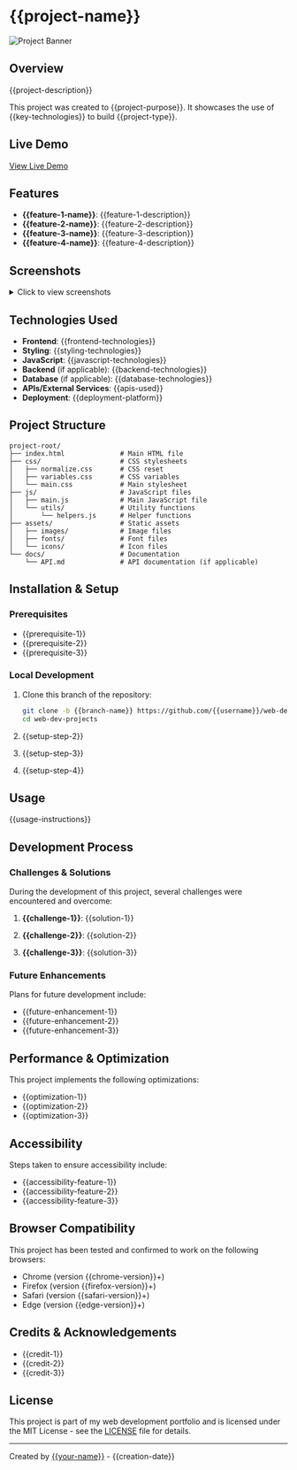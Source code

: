 # {{project-name}}

![Project Banner](assets/images/project-banner.jpg)

## Overview

{{project-description}}

This project was created to {{project-purpose}}. It showcases the use of {{key-technologies}} to build {{project-type}}.

## Live Demo

[View Live Demo]({{demo-url}})

## Features

- **{{feature-1-name}}**: {{feature-1-description}}
- **{{feature-2-name}}**: {{feature-2-description}}
- **{{feature-3-name}}**: {{feature-3-description}}
- **{{feature-4-name}}**: {{feature-4-description}}

## Screenshots

<details>
<summary>Click to view screenshots</summary>

![Screenshot 1: {{screenshot-1-description}}](assets/images/screenshot-1.jpg)

![Screenshot 2: {{screenshot-2-description}}](assets/images/screenshot-2.jpg)

![Screenshot 3: {{screenshot-3-description}}](assets/images/screenshot-3.jpg)
</details>

## Technologies Used

- **Frontend**: {{frontend-technologies}}
- **Styling**: {{styling-technologies}}
- **JavaScript**: {{javascript-technologies}}
- **Backend** (if applicable): {{backend-technologies}}
- **Database** (if applicable): {{database-technologies}}
- **APIs/External Services**: {{apis-used}}
- **Deployment**: {{deployment-platform}}

## Project Structure

```
project-root/
├── index.html              # Main HTML file
├── css/                    # CSS stylesheets
│   ├── normalize.css       # CSS reset
│   ├── variables.css       # CSS variables
│   └── main.css            # Main stylesheet
├── js/                     # JavaScript files
│   ├── main.js             # Main JavaScript file
│   └── utils/              # Utility functions
│       └── helpers.js      # Helper functions
├── assets/                 # Static assets
│   ├── images/             # Image files
│   ├── fonts/              # Font files
│   └── icons/              # Icon files
└── docs/                   # Documentation
    └── API.md              # API documentation (if applicable)
```

## Installation & Setup

### Prerequisites

- {{prerequisite-1}}
- {{prerequisite-2}}
- {{prerequisite-3}}

### Local Development

1. Clone this branch of the repository:
   ```bash
   git clone -b {{branch-name}} https://github.com/{{username}}/web-dev-projects.git
   cd web-dev-projects
   ```

2. {{setup-step-2}}

3. {{setup-step-3}}

4. {{setup-step-4}}

## Usage

{{usage-instructions}}

## Development Process

### Challenges & Solutions

During the development of this project, several challenges were encountered and overcome:

1. **{{challenge-1}}**: {{solution-1}}

2. **{{challenge-2}}**: {{solution-2}}

3. **{{challenge-3}}**: {{solution-3}}

### Future Enhancements

Plans for future development include:

- {{future-enhancement-1}}
- {{future-enhancement-2}}
- {{future-enhancement-3}}

## Performance & Optimization

This project implements the following optimizations:

- {{optimization-1}}
- {{optimization-2}}
- {{optimization-3}}

## Accessibility

Steps taken to ensure accessibility include:

- {{accessibility-feature-1}}
- {{accessibility-feature-2}}
- {{accessibility-feature-3}}

## Browser Compatibility

This project has been tested and confirmed to work on the following browsers:

- Chrome (version {{chrome-version}}+)
- Firefox (version {{firefox-version}}+)
- Safari (version {{safari-version}}+)
- Edge (version {{edge-version}}+)

## Credits & Acknowledgements

- {{credit-1}}
- {{credit-2}}
- {{credit-3}}

## License

This project is part of my web development portfolio and is licensed under the MIT License - see the [LICENSE](../LICENSE) file for details.

---

Created by [{{your-name}}]({{your-portfolio-url}}) - {{creation-date}}